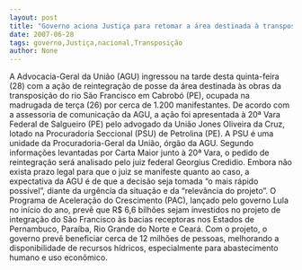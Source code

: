 ```yaml
---
layout: post
title: "Governo aciona Justiça para retomar a área destinada à transposição"
date: 2007-06-28
tags: governo,Justiça,nacional,Transposição
author: None
---
```

A Advocacia-Geral da Uni&atilde;o (AGU) ingressou na tarde desta quinta-feira (28) com a a&ccedil;&atilde;o de reintegra&ccedil;&atilde;o de posse da &aacute;rea destinada &agrave;s obras da transposi&ccedil;&atilde;o do rio S&atilde;o Francisco em Cabrob&oacute; (PE), ocupada na madrugada de ter&ccedil;a (26) por cerca de 1.200 manifestantes.
De acordo com a assessoria de comunica&ccedil;&atilde;o da AGU, a a&ccedil;&atilde;o foi apresentada &agrave; 20&ordf; Vara Federal de Salgueiro (PE) pelo advogado da Uni&atilde;o Jones Oliveira da Cruz, lotado na Procuradoria Seccional (PSU) de Petrolina (PE). A PSU &eacute; uma unidade da Procuradoria-Geral da Uni&atilde;o, &oacute;rg&atilde;o da AGU.
Segundo informa&ccedil;&otilde;es levantadas por Carta Maior junto &agrave; 20&ordf; Vara, o pedido de reintegra&ccedil;&atilde;o ser&aacute; analisado pelo juiz federal Georgius Credidio. Embora n&atilde;o exista prazo legal para que o juiz se manifeste quanto ao caso, a expectativa da AGU &eacute; de que a decis&atilde;o seja tomada &ldquo;o mais r&aacute;pido poss&iacute;vel&rdquo;, diante da urg&ecirc;ncia da situa&ccedil;&atilde;o e da &ldquo;relev&acirc;ncia do projeto&rdquo;. 
O Programa de Acelera&ccedil;&atilde;o do Crescimento (PAC), lan&ccedil;ado pelo governo Lula no in&iacute;cio do ano, prev&ecirc; que R$ 6,6 bilh&otilde;es sejam investidos no projeto de integra&ccedil;&atilde;o do S&atilde;o Francisco &agrave;s bacias receptoras nos Estados de Pernambuco, Para&iacute;ba, Rio Grande do Norte e Cear&aacute;. Com o projeto, o governo prev&ecirc; beneficiar cerca de 12 milh&otilde;es de pessoas, melhorando a disponibilidade de recursos h&iacute;dricos, especialmente para abastecimento humano e uso econ&ocirc;mico.
 